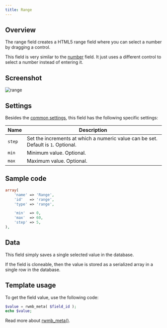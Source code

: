 ```yaml
---
title: Range
---
```


## Overview

The range field creates a HTML5 range field where you can select a number by dragging a control.

This field is very similar to the [number](/fields/number/) field. It just uses a different control to select a number instead of entering it.

## Screenshot

![range](https://i.imgur.com/eAHeRJS.png)

## Settings

Besides the [common settings](/creating-fields-with-code/#field-settings), this field has the following specific settings:

Name | Description
--- | ---
`step` | Set the increments at which a numeric value can be set. Default is `1`. Optional.
`min` | Minimum value. Optional.
`max` | Maximum value. Optional.

## Sample code

```php
array(
    'name' => 'Range',
    'id'   => 'range',
    'type' => 'range',

    'min'  => 0,
    'max'  => 60,
    'step' => 5,
),
```

## Data

This field simply saves a single selected value in the database.

If the field is cloneable, then the value is stored as a serialized array in a single row in the database.

## Template usage

To get the field value, use the following code:

```php
$value = rwmb_meta( $field_id );
echo $value;
```

Read more about [rwmb_meta()](/functions/rwmb-meta/).